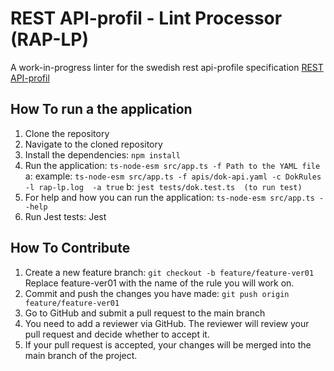 # REST API-profil - Lint Processor (RAP-LP)
A work-in-progress linter for the swedish rest api-profile specification
[REST API-profil](https://dev.dataportal.se/rest-api-profil)


## How To run a the application

1. Clone the repository
2. Navigate to the cloned repository
3. Install the dependencies: `npm install`
4. Run the application: `ts-node-esm src/app.ts -f Path to the YAML file`
   a: example: `ts-node-esm src/app.ts -f apis/dok-api.yaml -c DokRules -l rap-lp.log  -a true`
   b: `jest tests/dok.test.ts  (to run test)`
5. For help and how you can run the application: `ts-node-esm src/app.ts --help` 
6. Run Jest tests: Jest
## How To Contribute

1. Create a new feature branch:
`git checkout -b feature/feature-ver01`
Replace feature-ver01 with the name of the rule you will work on.
2. Commit and push the changes you have made:
`git push origin feature/feature-ver01` 
3. Go to GitHub and submit a pull request to the main branch
4. You need to add a reviewer via GitHub. The reviewer will review your pull request and decide whether to accept it.
5. If your pull request is accepted, your changes will be merged into the main branch of the project.

